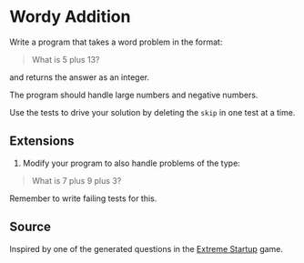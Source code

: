 # Wordy Addition

Write a program that takes a word problem in the format:

> What is 5 plus 13?

and returns the answer as an integer.

The program should handle large numbers and negative numbers.

Use the tests to drive your solution by deleting the `skip` in one test at a time.

## Extensions

1. Modify your program to also handle problems of the type:

> What is 7 plus 9 plus 3?

Remember to write failing tests for this.

## Source
Inspired by one of the generated questions in the [Extreme Startup](https://github.com/rchatley/extreme_startup) game.

